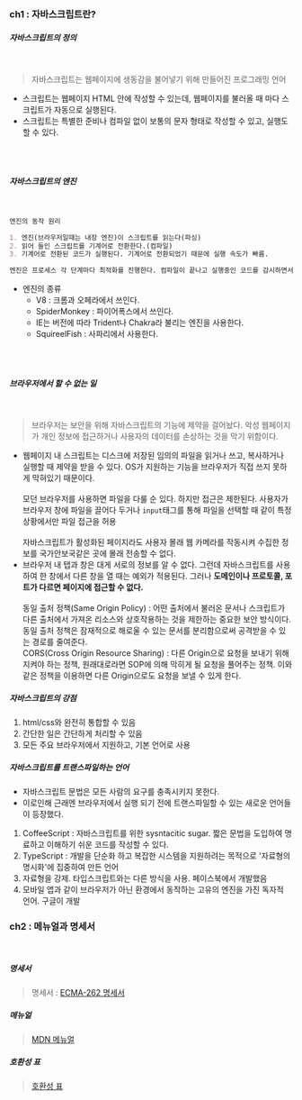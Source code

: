 
### ch1 : 자바스크립트란?

##### 자바스크립트의 정의

<br/>

> 자바스크립트는 웹페이지에 생동감을 불어넣기 위해 만들어진 프로그래밍 언어

- 스크립트는 웹페이지 HTML 안에 작성할 수 있는데, 웹페이지를 불러올 때 마다 스크립트가 자동으로 실행된다.
- 스크립트는 특별한 준비나 컴파일 없이 보통의 문자 형태로 작성할 수 있고, 실행도 할 수 있다.

<br/><br/>

##### 자바스크립트의 엔진

<br/>

```md
엔진의 동작 원리

1. 엔진(브라우저일때는 내장 엔진)이 스크립트를 읽는다(파싱)
2. 읽어 들인 스크립트를 기계어로 전환한다.(컴파일)
3. 기계어로 전환된 코드가 실행된다. 기계어로 전환되었기 때문에 실행 속도가 빠름.

엔진은 프로세스 각 단계마다 최적화를 진행한다. 컴파일이 끝나고 실행중인 코드를 감시하면서, 이 코드로 흘러가는 데이터를 분석하고, 분석 결과를 토대로 기계어로 전환된 코드를 다시 최적화하기도 한다. 이런 과정을 거치면 스크립트 실행 속도는 더욱 더 빨라진다.
```

- 엔진의 종류
  - V8 : 크롬과 오페라에서 쓰인다.
  - SpiderMonkey : 파이어폭스에서 쓰인다.
  - IE는 버전에 따라 Trident나 Chakra라 불리는 엔진을 사용한다.
  - SquireelFish : 사파리에서 사용한다.

<br/><br/>

##### 브라우저에서 할 수 없는 일

<br/>

> 브라우저는 보안을 위해 자바스크립트의 기능에 제약을 걸어놨다. 악성 웹페이지가 개인 정보에 접근하거나 사용자의 데이터를 손상하는 것을 막기 위함이다.

- 웹페이지 내 스크립트는 디스크에 저장된 임의의 파일을 읽거나 쓰고, 복사하거나 실행할 때 제약을 받을 수 있다. OS가 지원하는 기능을 브라우저가 직접 쓰지 못하게 막혀있기 때문이다.
  <br/><br/>
  모던 브라우저를 사용하면 파일을 다룰 순 있다. 하지만 접근은 제한된다. 사용자가 브라우저 창에 파일을 끌어다 두거나 <code>input</code>태그를 통해 파일을 선택할 때 같이 특정 상황에서만 파일 접근을 허용
  <br/><br/>
  자바스크립트가 활성화된 페이지라도 사용자 몰래 웹 카메라를 작동시켜 수집한 정보를 국가안보국같은 곳에 몰래 전송할 수 없다.
- 브라우저 내 탭과 창은 대게 서로의 정보를 알 수 없다. 그런데 자바스크립트를 사용하여 한 창에서 다른 창을 열 때는 예외가 적용된다. 그러나 **도메인이나 프로토콜, 포트가 다르면 페이지에 접근할 수 없다.**
  <br/><br/>
  동일 출처 정책(Same Origin Policy) : 어떤 출처에서 불러온 문서나 스크립트가 다른 출처에서 가져온 리소스와 상호작용하는 것을 제한하는 중요한 보안 방식이다. 동일 출처 정책은 잠재적으로 해로울 수 있는 문서를 분리함으로써 공격받을 수 있는 경로를 줄여준다.
  <br/>
  CORS(Cross Origin Resource Sharing) : 다른 Origin으로 요청을 보내기 위해 지켜야 하는 정책, 원래대로라면 SOP에 의해 막히게 될 요청을 풀어주는 정책. 이와 같은 정책을 이용하면 다른 Origin으로도 요청을 보낼 수 있게 한다.

##### 자바스크립트의 강점

1. html/css와 완전히 통합할 수 있음
2. 간단한 일은 간단하게 처리할 수 있음
3. 모든 주요 브라우저에서 지원하고, 기본 언어로 사용

##### 자바스크립트를 트랜스파일하는 언어

- 자바스크립트 문법은 모든 사람의 요구를 충족시키지 못한다.
- 이로인해 근래엔 브라우저에서 실행 되기 전에 트랜스파일할 수 있는 새로운 언어들이 등장했다.

1. CoffeeScript : 자바스크립트를 위한 sysntacitic sugar. 짧은 문법을 도입하여 명료하고 이해하기 쉬운 코드를 작성할 수 있다.
2. TypeScript : 개발을 단순화 하고 복잡한 시스템을 지원하려는 목적으로 '자료형의 명시화'에 집중하여 만든 언어
3. 자료형을 강제. 타입스크립트와는 다른 방식을 사용. 페이스북에서 개발했음
4. 모바일 앱과 같이 브라우저가 아닌 환경에서 동작하는 고유의 엔진을 가진 독자적 언어. 구글이 개발


### ch2 : 메뉴얼과 명세서

<br/>

##### 명세서

> 명세서 : [ECMA-262 명세서](https://www.ecma-international.org/publications/standards/Ecma-262.htm)

##### 메뉴얼

> [MDN 메뉴얼](https://developer.mozilla.org/en-US/docs/Web/JavaScript/Reference)

##### 호환성 표

> [호환성 표](https://kangax.github.io/compat-table/es6/)

